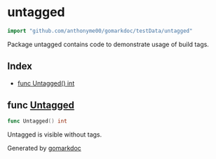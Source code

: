 <!-- Code generated by gomarkdoc. DO NOT EDIT -->

# untagged

```go
import "github.com/anthonyme00/gomarkdoc/testData/untagged"
```

Package untagged contains code to demonstrate usage of build tags.

## Index

- [func Untagged\(\) int](<#Untagged>)


<a name="Untagged"></a>
## func [Untagged](<https://github.com/princjef/gomarkdoc?path=testData%2Funtagged%2Funtagged.go&version=GBmaster&lineStyle=plain&line=5&lineEnd=5&lineStartColumn=1&lineEndColumn=20>)

```go
func Untagged() int
```

Untagged is visible without tags.

Generated by [gomarkdoc](<https://github.com/princjef/gomarkdoc>)
